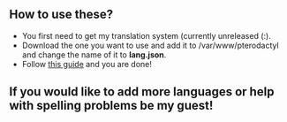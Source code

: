 ## How to use these?

* You first need to get my translation system (currently unreleased (:).
* Download the one you want to use and add it to /var/www/pterodactyl and change the name of it to **lang.json**.
* Follow [this guide](https://pterodactyl.io/community/customization/panel.html) and you are done!

## If you would like to add more languages or help with spelling problems be my guest!